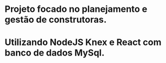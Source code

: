 # Projeto focado no planejamento e gestão de construtoras.
# Utilizando NodeJS Knex e React com banco de dados MySql.